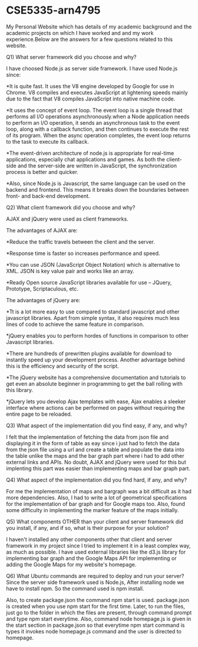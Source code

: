 # CSE5335-arn4795
My Personal Website which has details of my academic background and the academic projects on which I have worked and and my work experience.Below are the answers for a few questions related to this website.

Q1) What server framework did you choose and why?

I have choosed Node.js as server side framework. I have used Node.js since:

*It is quite fast. It uses the V8 engine developed by Google for use in Chrome. V8 compiles and executes JavaScript at lightening speeds mainly due to the fact that V8 compiles JavaScript into native machine code. 

*It uses the concept of event loop. The event loop is a single thread that performs all I/O operations asynchronously.when a Node application needs to perform an I/O operation, it sends an asynchronous task to the event loop, along with a callback function, and then continues to execute the rest of its program. When the async operation completes, the event loop returns to the task to execute its callback. 

*The event-driven architecture of node.js is appropriate for real-time applications, especially chat applications and games. As both the client-side and the server-side are written in JavaScript, the synchronization process is better and quicker. 

*Also, since Node.js is Javascript, the same language can be used on the backend and frontend. This means it breaks down the boundaries between front- and back-end development.


Q2) What client framework did you choose and why?

AJAX and jQuery were used as client frameworks. 

The advantages of AJAX are:

*Reduce the traffic travels between the client and the server.

*Response time is faster so increases performance and speed.

*You can use JSON (JavaScript Object Notation) which is alternative to XML. JSON is key value pair and works like an array.

*Ready Open source JavaScript libraries available for use – JQuery, Prototype, Scriptaculous, etc.

The advantages of jQuery are:

*Tt is a lot more easy to use compared to standard javascript and other javascript libraries. Apart from simple syntax, it also requires much less lines of code to achieve the same feature in comparison.

*jQuery enables you to perform hordes of functions in comparison to other Javascript libraries. 

*There are hundreds of prewritten plugins available for download to instantly speed up your development process. Another advantage behind this is the efficiency and security of the script.

*The jQuery website has a comprehensive documentation and tutorials to get even an absolute beginner in programming to get the ball rolling with this library.

*jQuery lets you develop Ajax templates with ease, Ajax enables a sleeker interface where actions can be performed on pages without requiring the entire page to be reloaded.

Q3) What aspect of the implementation did you find easy, if any, and why?

I felt that the implementation of fetching the data from json file and displaying it in the form of table as eay since i just had to fetch the data from the json file using a url and create a table and populate the data into the table unlike the maps and the bar graph part where i had to add other external links and APIs. No doubt, AJAX and jQuery were used for this but implenting this part was easier than implementing maps and bar graph part.

Q4) What aspect of the implementation did you find hard, if any, and why?

For me the implementation of maps and bargraph was a bit difficult as it had more dependencies. Also, I had to write a lot of geometrical specifications for the implementation of bar graph and for Google maps too. Also, found some difficulty in implementing the marker feature of the maps initially. 

Q5) What components OTHER than your client and server framework did you install, if any, and if so, what is their purpose for your solution? 

I haven't installed any other components other that client and server framework in my project since I tried to implement it in a least complex way, as much as possible. I have used external libraries like the d3.js library for implementing bar graph and the Google Maps API for implementing or adding the Google Maps for my website's homepage.

Q6) What Ubuntu commands are required to deploy and run your server?
Since the server side framework used is Node.js, After installing node we have to install npm. So the command used is npm install.

Also, to create package.json the command npm start is used. package.json is created when you use npm start for the first time. Later, to run the files, just go to the folder in which the files are present, through command prompt and type npm start everytime. Also, command node homepage.js is given in the start section in package.json so that everytime npm start command is types it invokes node homepage.js command and the user is directed to homepage. 
